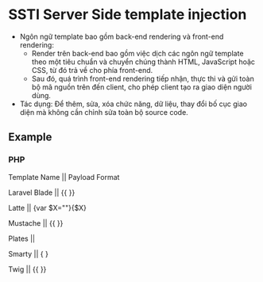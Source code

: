 # SSTI Server Side template injection

- Ngôn ngữ template bao gồm back-end rendering và front-end rendering:
    - Render trên back-end bao gồm việc dịch các ngôn ngữ template theo một tiêu chuẩn và chuyển chúng thành HTML, JavaScript hoặc CSS, từ đó trả về cho phía front-end.
    - Sau đó, quá trình front-end rendering tiếp nhận, thực thi và gửi toàn bộ mã nguồn trên đến client, cho phép client tạo ra giao diện người dùng.
- Tác dụng: Để thêm, sửa, xóa chức năng, dữ liệu, thay đổi bố cục giao diện mà không cần chỉnh sửa toàn bộ source code.

## Example

### PHP

Template Name 	|| Payload Format

Laravel Blade 	|| {{ }}

Latte 	        || {var $X=""}{$X}

Mustache 	    || {{ }}

Plates 	        || <?= ?>

Smarty 	        || { }

Twig 	        || {{ }}



